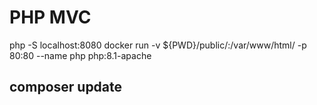 # PHP MVC
php -S localhost:8080
docker run -v ${PWD}/public/:/var/www/html/ -p 80:80 --name php  php:8.1-apache

## composer update
